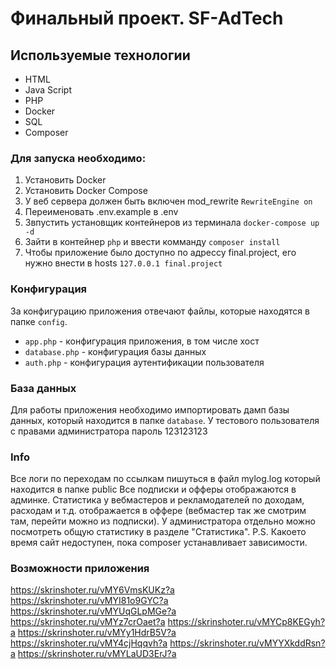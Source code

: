
# Финальный проект. SF-AdTech

## Используемые технологии
* HTML
* Java Script
* PHP
* Docker
* SQL
* Composer

### Для запуска необходимо:
1. Установить Docker
2. Установить Docker Compose
3. У веб сервера должен быть включен mod_rewrite `RewriteEngine on`
6. Переименовать .env.example в .env
4. Звпустить установщик контейнеров из терминала `docker-compose up -d`
5. Зайти в контейнер `php` и ввести комманду `composer install`
7. Чтобы приложение было доступно по адрессу final.project, его нужно внести в hosts `127.0.0.1 final.project`


### Конфигурация

За конфигурацию приложения отвечают файлы, которые находятся в папке `config`.

- `app.php` - конфигурация приложения, в том числе хост
- `database.php` - конфигурация базы данных
- `auth.php` - конфигурация аутентификации пользователя

### База данных

Для работы приложения необходимо импортировать дамп базы данных, который находится в папке `database`.
У тестового пользователя с правами администратора пароль 123123123

### Info
Все логи по переходам по ссылкам пишуться в файл mylog.log который находится в папке public
Все подписки и офферы отображаются в админке.
Статистика у вебмастеров и рекламодателей по доходам, расходам и т.д. отображается в оффере (вебмастер так же смотрим там, перейти можно из подписки).
У администратора отдельно можно посмотреть общую статистику в разделе "Статистика".
P.S. Какоето время сайт недоступен, пока composer устанавливает зависимости.

### Возможности приложения
https://skrinshoter.ru/vMY6VmsKUKz?a
https://skrinshoter.ru/vMYI81o9GYC?a
https://skrinshoter.ru/vMYUqGLpMGe?a
https://skrinshoter.ru/vMYz7crOaet?a
https://skrinshoter.ru/vMYCp8KEGyh?a
https://skrinshoter.ru/vMYy1HdrB5V?a
https://skrinshoter.ru/vMY4cjHqqvh?a
https://skrinshoter.ru/vMYYXkddRsn?a
https://skrinshoter.ru/vMYLaUD3ErJ?a